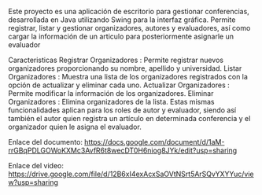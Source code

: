 Este proyecto es una aplicación de escritorio para gestionar conferencias, desarrollada en Java utilizando Swing para la interfaz gráfica. 
Permite registrar, listar y gestionar organizadores, autores y evaluadores, así como cargar la información de un articulo para posteriormente asignarle un evaluador

Caracteristicas
Registrar Organizadores : Permite registrar nuevos organizadores proporcionando su nombre, apellido y universidad.
Listar Organizadores : Muestra una lista de los organizadores registrados con la opción de actualizar y eliminar cada uno.
Actualizar Organizadores : Permite modificar la información de los organizadores.
Eliminar Organizadores : Elimina organizadores de la lista. Estas mismas funcionalidades aplican para los roles de autor y evaluador, siendo así también el autor quien 
registra un artículo en determinada conferencia y el organizador quien le asigna el evaluador.


Enlace del documento: https://docs.google.com/document/d/1aM-rrGBqPDLGOWoKXMc3AvfR6t8wecDT0H6niog8JYk/edit?usp=sharing

Enlace del video: https://drive.google.com/file/d/12B6xI4exAcxSaOVtNSrt5ArSQvYXYYuc/view?usp=sharing
